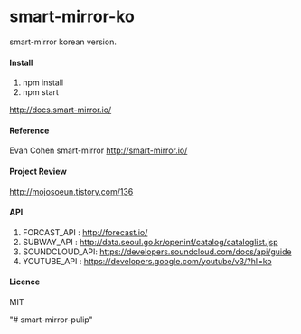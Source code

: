 smart-mirror-ko
=========================
smart-mirror korean version.

#### Install ####
1. npm install
2. npm start 

http://docs.smart-mirror.io/

#### Reference ####
Evan Cohen smart-mirror http://smart-mirror.io/

#### Project Review ####
http://mojosoeun.tistory.com/136

#### API ####
1. FORCAST_API : http://forecast.io/
2. SUBWAY_API : http://data.seoul.go.kr/openinf/catalog/cataloglist.jsp
3. SOUNDCLOUD_API: https://developers.soundcloud.com/docs/api/guide
4. YOUTUBE_API : https://developers.google.com/youtube/v3/?hl=ko

#### Licence ####
MIT 




"# smart-mirror-pulip" 
